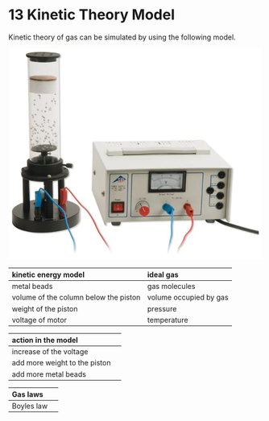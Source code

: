 # 13 Kinetic Theory Model

Kinetic theory of gas can be simulated by using the following model.

![](../../../.gitbook/assets/image%20%283%29.png)

| kinetic energy model | ideal gas |
| :--- | :--- |
| metal beads | gas molecules |
| volume of the column below the piston | volume occupied by gas |
| weight of the piston | pressure |
| voltage of motor | temperature |

| action in the model |  |
| :--- | :--- |
| increase of the voltage |  |
| add more weight to the piston |  |
| add more metal beads |  |

| Gas laws |  |
| :--- | :--- |
| Boyles law |  |

